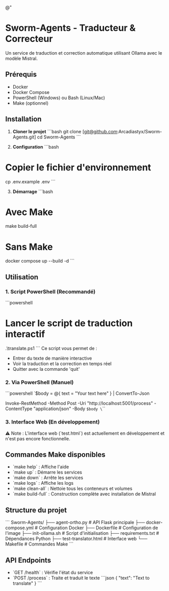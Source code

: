 @"
# Sworm-Agents - Traducteur & Correcteur

Un service de traduction et correction automatique utilisant Ollama avec le modèle Mistral.

## Prérequis

- Docker
- Docker Compose
- PowerShell (Windows) ou Bash (Linux/Mac)
- Make (optionnel)

## Installation

1. **Cloner le projet**
\`\`\`bash
git clone [git@github.com:Arcadiastyx/Sworm-Agents.git]
cd Sworm-Agents
\`\`\`

2. **Configuration**
\`\`\`bash
# Copier le fichier d'environnement
cp .env.example .env
\`\`\`

3. **Démarrage**
\`\`\`bash
# Avec Make
make build-full

# Sans Make
docker compose up --build -d
\`\`\`

## Utilisation

### 1. Script PowerShell (Recommandé)
\`\`\`powershell
# Lancer le script de traduction interactif
.\translate.ps1
\`\`\`
Ce script vous permet de :
- Entrer du texte de manière interactive
- Voir la traduction et la correction en temps réel
- Quitter avec la commande 'quit'

### 2. Via PowerShell (Manuel)
\`\`\`powershell
`$body = @{
    text = "Your text here"
} | ConvertTo-Json

Invoke-RestMethod -Method Post -Uri "http://localhost:5001/process" -ContentType "application/json" -Body `$body
\`\`\`

### 3. Interface Web (En développement)
⚠️ Note : L'interface web (\`test.html\`) est actuellement en développement et n'est pas encore fonctionnelle.

## Commandes Make disponibles

- \`make help\` : Affiche l'aide
- \`make up\` : Démarre les services
- \`make down\` : Arrête les services
- \`make logs\` : Affiche les logs
- \`make clean-all\` : Nettoie tous les conteneurs et volumes
- \`make build-full\` : Construction complète avec installation de Mistral

## Structure du projet

\`\`\`
Sworm-Agents/
├── agent-ortho.py      # API Flask principale
├── docker-compose.yml  # Configuration Docker
├── Dockerfile         # Configuration de l'image
├── init-ollama.sh    # Script d'initialisation
├── requirements.txt  # Dépendances Python
├── test-translator.html # Interface web
└── Makefile         # Commandes Make
\`\`\`

## API Endpoints

- \`GET /health\` : Vérifie l'état du service
- \`POST /process\` : Traite et traduit le texte
  \`\`\`json
  {
    "text": "Text to translate"
  }
  \`\`\`
